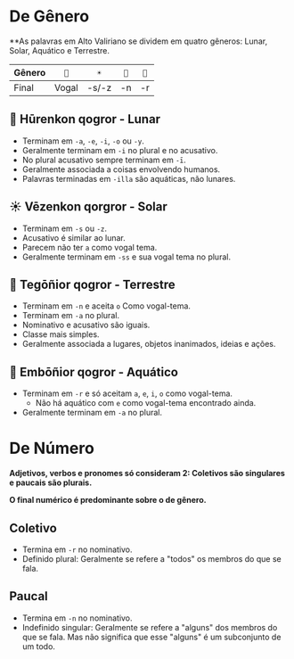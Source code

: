 # De Gênero

\*\*As palavras em Alto Valiriano se dividem em quatro gêneros: Lunar, Solar, Aquático e Terrestre.

| Gênero | `🌙`  | `☀️`  | `🌱` | `🌊` |
| ------ | ----- | ----- | ---- | ---- |
| Final  | Vogal | -s/-z | -n   | -r   |

## 🌙 Hūrenkon qogror - Lunar

-   Terminam em `-a`, `-e`, `-i`, `-o` ou `-y`.
-   Geralmente terminam em `-i` no plural e no acusativo.
-   No plural acusativo sempre terminam em `-ī`.
-   Geralmente associada a coisas envolvendo humanos.
-   Palavras terminadas em `-illa` são aquáticas, não lunares.

## ☀️ Vēzenkon qorgror - Solar

-   Terminam em `-s` ou `-z`.
-   Acusativo é similar ao lunar.
-   Parecem não ter `a` como vogal tema.
-   Geralmente terminam em `-ss` e sua vogal tema no plural.

## 🌱 Tegōñior qogror - Terrestre

-   Terminam em `-n` e aceita `o` Como vogal-tema.
-   Terminam em `-a` no plural.
-   Nominativo e acusativo são iguais.
-   Classe mais simples.
-   Geralmente associada a lugares, objetos inanimados, ideias e ações.

## 🌊 Embōñior qogror - Aquático

-   Terminam em `-r` e só aceitam `a`, `e`, `i`, `o` como vogal-tema.
    -   Não há aquático com `e` como vogal-tema encontrado ainda.
-   Geralmente terminam em `-a` no plural.

# De Número

**Adjetivos, verbos e pronomes só consideram 2: Coletivos são singulares e paucais são plurais.**

**O final numérico é predominante sobre o de gênero.**

## Coletivo

-   Termina em `-r` no nominativo.
-   Definido plural: Geralmente se refere a "todos" os membros do que se fala.

## Paucal

-   Termina em `-n` no nominativo.
-   Indefinido singular: Geralmente se refere a "alguns" dos membros do que se fala. Mas não significa que esse "alguns" é um subconjunto de um todo.
